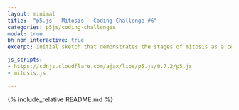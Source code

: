 ```yaml
---
layout: minimal
title:  "p5.js - Mitosis - Coding Challenge #6"
categories: p5js/coding-challenges
modal: true
bh_non_interactive: true
excerpt: Initial sketch that demonstrates the stages of mitosis as a cell divides, inspired by a video on the 'Coding Train' YouTube channel.

js_scripts:
- https://cdnjs.cloudflare.com/ajax/libs/p5.js/0.7.2/p5.js
- mitosis.js

---
```


{% include_relative README.md %}

